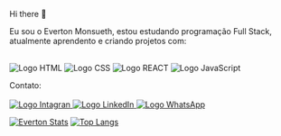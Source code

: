 Hi there 👋

Eu sou o Everton Monsueth, estou estudando programação Full Stack, atualmente aprendento e criando projetos com:<br><br>

<img src="https://img.shields.io/badge/HTML5-E34F26?style=for-the-badge&logo=html5&logoColor=white" alt="Logo HTML" />
<img src="https://img.shields.io/badge/CSS-239120?&style=for-the-badge&logo=css3&logoColor=white" alt="Logo CSS" />
<img src="https://img.shields.io/badge/React-20232A?style=for-the-badge&logo=react&logoColor=61DAFB" alt="Logo REACT" />
<img src="https://img.shields.io/badge/JavaScript-F7DF1E?style=for-the-badge&logo=javascript&logoColor=black" alt="Logo JavaScript" />

Contato:<br><br>
<a href="https://www.instagram.com/evertonmonsueth/"/><img src="https://img.shields.io/badge/Instagram-E4405F?style=for-the-badge&logo=instagram&logoColor=white" alt="Logo Intagran" />
<a href="https://www.linkedin.com/in/evertonmonsueth/" /><img src="https://img.shields.io/badge/LinkedIn-0077B5?style=for-the-badge&logo=linkedin&logoColor=white" alt="Logo LinkedIn" />
<a href="https://wa.me/5562999955220"/><img src="https://img.shields.io/badge/WhatsApp-25D366?style=for-the-badge&logo=whatsapp&logoColor=white" alt="Logo WhatsApp" />

[![Everton Stats](https://github-readme-stats.vercel.app/api?username=EvertonMonsueth)](https://github.com/anuraghazra/github-readme-stats)
[![Top Langs](https://github-readme-stats.vercel.app/api/top-langs/?username=EvertonMonsueth)](https://github.com/anuraghazra/github-readme-stats)
